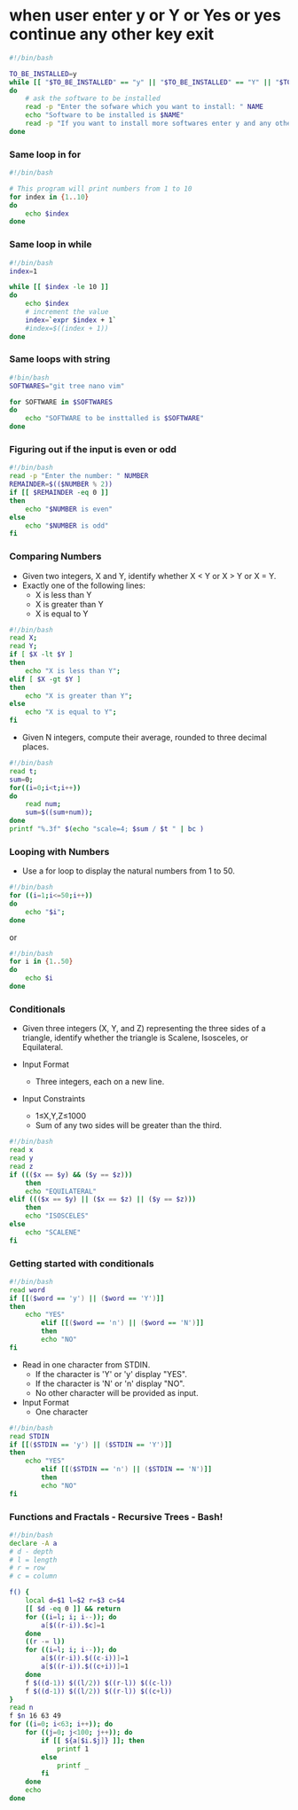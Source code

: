 # when user enter y or Y or Yes or yes continue any other key exit
```bash
#!/bin/bash

TO_BE_INSTALLED=y
while [[ "$TO_BE_INSTALLED" == "y" || "$TO_BE_INSTALLED" == "Y" || "$TO_BE_INSTALLED" == "Yes" || "$TO_BE_INSTALLED" == "yes" ]]
do
    # ask the software to be installed
    read -p "Enter the sofware which you want to install: " NAME
    echo "Software to be installed is $NAME"
    read -p "If you want to install more softwares enter y and any other key to exit: " TO_BE_INSTALLED
done
```

### Same loop in for

```bash
#!/bin/bash

# This program will print numbers from 1 to 10
for index in {1..10}
do
    echo $index
done
```

### Same loop in while

```bash
#!/bin/bash
index=1

while [[ $index -le 10 ]]
do
    echo $index
    # increment the value
    index=`expr $index + 1`
    #index=$((index + 1))
done
```

### Same loops with string

```bash
#!bin/bash
SOFTWARES="git tree nano vim"

for SOFTWARE in $SOFTWARES
do
    echo "SOFTWARE to be insttalled is $SOFTWARE"
done
```

### Figuring out if the input is even or odd

```bash
#!/bin/bash
read -p "Enter the number: " NUMBER
REMAINDER=$(($NUMBER % 2))
if [[ $REMAINDER -eq 0 ]]
then
    echo "$NUMBER is even"
else
    echo "$NUMBER is odd"
fi
```
### Comparing Numbers
* Given two integers, X and Y, identify whether X < Y or X > Y or X = Y.
* Exactly one of the following lines:
  - X is less than Y
  - X is greater than Y
  - X is equal to Y

```bash
#!/bin/bash
read X;
read Y;
if [ $X -lt $Y ]
then
    echo "X is less than Y";
elif [ $X -gt $Y ]
then
    echo "X is greater than Y";
else
    echo "X is equal to Y";
fi
```
* Given N integers, compute their average, rounded to three decimal places.

```bash
#!/bin/bash
read t;
sum=0;
for((i=0;i<t;i++))
do
    read num;
    sum=$((sum+num));
done
printf "%.3f" $(echo "scale=4; $sum / $t " | bc )
```

### Looping with Numbers

* Use a for loop to display the natural numbers from 1 to 50.

```bash
#!/bin/bash
for ((i=1;i<=50;i++))
do
    echo "$i";
done
```
or

```bash
#!/bin/bash
for i in {1..50}
do
    echo $i
done
```

### Conditionals

* Given three integers (X, Y, and Z) representing the three sides of a triangle, identify whether the triangle is Scalene, Isosceles, or Equilateral.

* Input Format 
    * Three integers, each on a new line.
* Input Constraints 
    * 1≤X,Y,Z≤1000 
    * Sum of any two sides will be greater than the third.

```bash
#!/bin/bash
read x
read y
read z
if ((($x == $y) && ($y == $z)))
	then
	echo "EQUILATERAL"
elif ((($x == $y) || ($x == $z) || ($y == $z)))
	then
	echo "ISOSCELES"
else
	echo "SCALENE"
fi 
```
### Getting started with conditionals

```bash
#!/bin/bash
read word
if [[($word == 'y') || ($word == 'Y')]]
then
    echo "YES"
        elif [[($word == 'n') || ($word == 'N')]]
        then
        echo "NO"
fi
```

* Read in one character from STDIN.
    * If the character is 'Y' or 'y' display "YES".
    * If the character is 'N' or 'n' display "NO".
    * No other character will be provided as input.
* Input Format
    * One character

```bash
#!/bin/bash
read STDIN
if [[($STDIN == 'y') || ($STDIN == 'Y')]]
then
    echo "YES"
        elif [[($STDIN == 'n') || ($STDIN == 'N')]]
        then
        echo "NO"
fi
```

### Functions and Fractals - Recursive Trees - Bash!

```bash
#!/bin/bash
declare -A a
# d - depth
# l = length
# r = row
# c = column

f() {
    local d=$1 l=$2 r=$3 c=$4
    [[ $d -eq 0 ]] && return
    for ((i=l; i; i--)); do
        a[$((r-i)).$c]=1
    done
    ((r -= l))
    for ((i=l; i; i--)); do
        a[$((r-i)).$((c-i))]=1
        a[$((r-i)).$((c+i))]=1
    done
    f $((d-1)) $((l/2)) $((r-l)) $((c-l))
    f $((d-1)) $((l/2)) $((r-l)) $((c+l))
}
read n
f $n 16 63 49
for ((i=0; i<63; i++)); do
    for ((j=0; j<100; j++)); do
        if [[ ${a[$i.$j]} ]]; then
            printf 1
        else
            printf _
        fi
    done
    echo
done
```